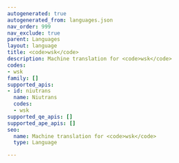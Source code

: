 ```yaml
---
autogenerated: true
autogenerated_from: languages.json
nav_order: 999
nav_exclude: true
parent: Languages
layout: language
title: <code>wsk</code>
description: Machine translation for <code>wsk</code>
codes:
- wsk
family: []
supported_apis:
- id: niutrans
  name: Niutrans
  codes:
  - wsk
supported_qe_apis: []
supported_ape_apis: []
seo:
  name: Machine translation for <code>wsk</code>
  type: Language

---
```



